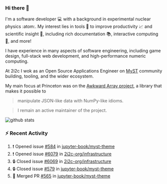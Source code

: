 ### Hi there 👋 

I'm a software developer 💻 with a background in experimental nuclear physics :atom:. My interest lies in tools :wrench: to improve productivity :chart_with_upwards_trend: and scientific insight :telescope:, including rich documentation 📚, interactive computing 🧮, and more! 

I have experience in many aspects of software engineering, including game design, full-stack web development, and high-performance numeric computing. 

At 2i2c I wok as an Open Source Applications Engineer on [MyST](https://github.com/jupyter-book/mystmd) community building, tooling, and the wider ecosystem. 

My main focus at Princeton was on the [Awkward Array project](awkward-array.org/), a library that makes it possible to 
> manipulate JSON-like data with NumPy-like idioms.

> I remain an active maintainer of the project. 

![github stats](https://github-readme-stats.vercel.app/api?username=agoose77&show_icons=true&hide_rank=true&hide_title=true&bg_color=30,e76445,904e95&text_color=efe3ec&icon_color=efe3ec)
<!--
**agoose77/agoose77** is a ✨ _special_ ✨ repository because its `README.md` (this file) appears on your GitHub profile.

Here are some ideas to get you started:

- 🔭 I’m currently working on ...
- 🌱 I’m currently learning ...
- 👯 I’m looking to collaborate on ...
- 🤔 I’m looking for help with ...
- 💬 Ask me about ...
- 📫 How to reach me: ...
- 😄 Pronouns: ...
- ⚡ Fun fact: ...
-->

### :zap: Recent Activity

<!--START_SECTION:activity-->
1. ❗ Opened issue [#584](https://github.com/jupyter-book/myst-theme/issues/584) in [jupyter-book/myst-theme](https://github.com/jupyter-book/myst-theme)
2. ❗ Opened issue [#6079](https://github.com/2i2c-org/infrastructure/issues/6079) in [2i2c-org/infrastructure](https://github.com/2i2c-org/infrastructure)
3. 🔒 Closed issue [#6069](https://github.com/2i2c-org/infrastructure/issues/6069) in [2i2c-org/infrastructure](https://github.com/2i2c-org/infrastructure)
4. 🔒 Closed issue [#579](https://github.com/jupyter-book/myst-theme/issues/579) in [jupyter-book/myst-theme](https://github.com/jupyter-book/myst-theme)
5. 🎉 Merged PR [#565](https://github.com/jupyter-book/myst-theme/pull/565) in [jupyter-book/myst-theme](https://github.com/jupyter-book/myst-theme)
<!--END_SECTION:activity-->
